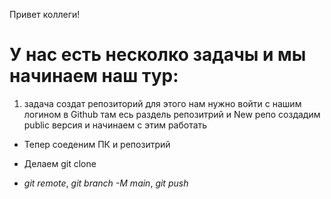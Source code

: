 Привет коллеги!

# У нас есть несколко задачы и мы начинаем наш тур:

1. задача создат репозиторий для этого нам нужно войти с нашим логином в Github там есь раздель репозитрий и New репо создадим public версия и начинаем с этим работать

* Тепер соеденим ПК и репозитрий

* Делаем git clone 

*  
    _git remote_,
    _git branch -M main_,
    _git push_

